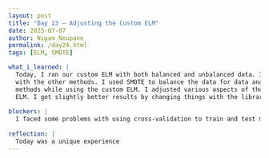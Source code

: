```yaml
---
layout: post
title: "Day 23 – Adjusting the Custom ELM"
date: 2025-07-07
author: Nigam Neupane
permalink: /day24.html
tags: [ELM, SMOTE]

what_i_learned: |
  Today, I ran our custom ELM with both balanced and unbalanced data. I also used cross-validation with the balanced data and compared the results 
  with the other methods. I used SMOTE to balance the data for data analysis. I achieved above 90% accuracy on both testing and training for all 
  methods while using the custom ELM. I adjusted various aspects of the ELM class using sigmoid, relu and tanh to get different results with my 
  ELM. I got slightly better results by changing things with the library itself.
  
blockers: |
  I faced some problems with using cross-validation to train and test my ELM model.
  
reflection: |
  Today was a unique experience
---
```

